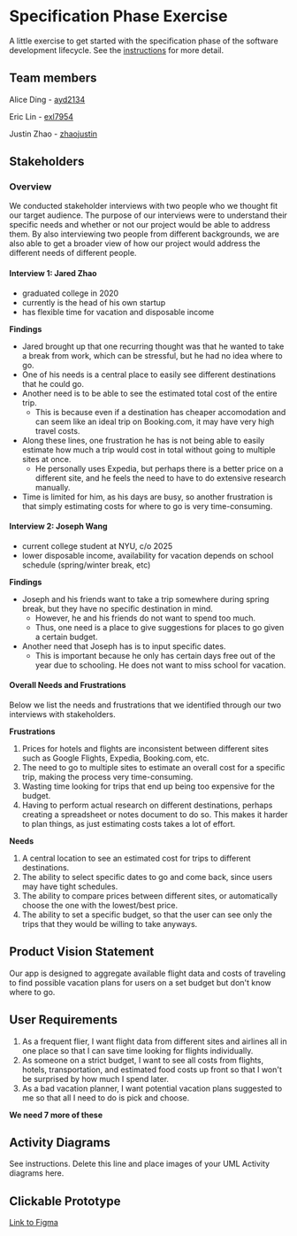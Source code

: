 # Specification Phase Exercise

A little exercise to get started with the specification phase of the software development lifecycle. See the [instructions](instructions.md) for more detail.

## Team members

Alice Ding - [ayd2134](https://github.com/ayd2134)

Eric Lin - [exl7954](https://github.com/exl7954)

Justin Zhao - [zhaojustin](https://github.com/zhaojustin)

## Stakeholders

### Overview

We conducted stakeholder interviews with two people who we thought fit our target audience. The purpose of our interviews were to understand their specific needs and whether or not our project would be able to address them. By also interviewing two people from different backgrounds, we are also able to get a broader view of how our project would address the different needs of different people.

#### Interview 1: Jared Zhao

- graduated college in 2020
- currently is the head of his own startup
- has flexible time for vacation and disposable income

**Findings**

- Jared brought up that one recurring thought was that he wanted to take a break from work, which can be stressful, but he had no idea where to go.
- One of his needs is a central place to easily see different destinations that he could go.
- Another need is to be able to see the estimated total cost of the entire trip.
  - This is because even if a destination has cheaper accomodation and can seem like an ideal trip on Booking.com, it may have very high travel costs.
- Along these lines, one frustration he has is not being able to easily estimate how much a trip would cost in total without going to multiple sites at once.
  - He personally uses Expedia, but perhaps there is a better price on a different site, and he feels the need to have to do extensive research manually.
- Time is limited for him, as his days are busy, so another frustration is that simply estimating costs for where to go is very time-consuming.

#### Interview 2: Joseph Wang

- current college student at NYU, c/o 2025
- lower disposable income, availability for vacation depends on school schedule (spring/winter break, etc)

**Findings**

- Joseph and his friends want to take a trip somewhere during spring break, but they have no specific destination in mind.
  - However, he and his friends do not want to spend too much.
  - Thus, one need is a place to give suggestions for places to go given a certain budget.
- Another need that Joseph has is to input specific dates.
  - This is important because he only has certain days free out of the year due to schooling. He does not want to miss school for vacation.

#### Overall Needs and Frustrations

Below we list the needs and frustrations that we identified through our two interviews with stakeholders.

**Frustrations**

1. Prices for hotels and flights are inconsistent between different sites such as Google Flights, Expedia, Booking.com, etc.
2. The need to go to multiple sites to estimate an overall cost for a specific trip, making the process very time-consuming.
3. Wasting time looking for trips that end up being too expensive for the budget.
4. Having to perform actual research on different destinations, perhaps creating a spreadsheet or notes document to do so. This makes it harder to plan things, as just estimating costs takes a lot of effort.

**Needs**

1. A central location to see an estimated cost for trips to different destinations.
2. The ability to select specific dates to go and come back, since users may have tight schedules.
3. The ability to compare prices between different sites, or automatically choose the one with the lowest/best price.
4. The ability to set a specific budget, so that the user can see only the trips that they would be willing to take anyways.

## Product Vision Statement

Our app is designed to aggregate available flight data and costs of traveling to find possible vacation plans for users on a set budget but don't know where to go.

## User Requirements

1. As a frequent flier, I want flight data from different sites and airlines all in one place so that I can save time looking for flights individually.
2. As someone on a strict budget, I want to see all costs from flights, hotels, transportation, and estimated food costs up front so that I won't be surprised by how much I spend later.
3. As a bad vacation planner, I want potential vacation plans suggested to me so that all I need to do is pick and choose.

**We need 7 more of these**

## Activity Diagrams

See instructions. Delete this line and place images of your UML Activity diagrams here.

## Clickable Prototype

[Link to Figma](https://www.figma.com/file/4XZA0xAuhAq09x2ouOzONG/project-1-wireframe?type=design&node-id=0%3A1&mode=design&t=RtTApZ4YhpPbKJXq-1)
